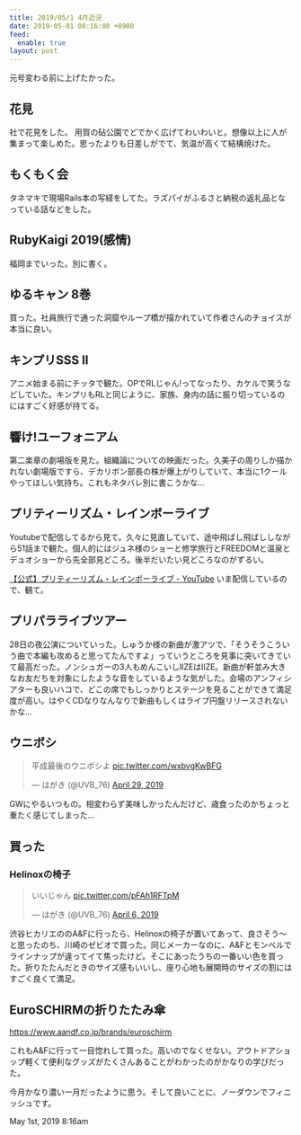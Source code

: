 ```yaml
---
title: 2019/05/1 4月近況
date: 2019-05-01 08:16:00 +0900
feed:
  enable: true
layout: post
---
```

<p>元号変わる前に上げたかった。</p>    <h2>花見</h2>    <p>      社で花見をした。      用賀の砧公園でどでかく広げてわいわいと。想像以上に人が集まって楽しめた。思ったよりも日差しがでて、気温が高くて結構焼けた。    </p>    <h2>もくもく会</h2>    <p>      タネマキで現場Rails本の写経をしてた。ラズパイがふるさと納税の返礼品となっている話などをした。    </p>    <h2>RubyKaigi 2019(感情)</h2>    <p>福岡までいった。別に書く。</p>    <h2>ゆるキャン 8巻</h2>    <p>      買った。社員旅行で通った洞窟やループ橋が描かれていて作者さんのチョイスが本当に良い。    </p>    <h2>キンプリSSS II</h2>    <p>      アニメ始まる前にチッタで観た。OPでRLじゃん!ってなったり、カケルで笑うなどしていた。キンプリもRLと同じように、家族、身内の話に振り切っているのにはすごく好感が持てる。    </p>    <h2>響け!ユーフォニアム</h2>    <p>      第二楽章の劇場版を見た。組織論についての映画だった。久美子の周りしか描かれない劇場版ですら、デカリボン部長の株が爆上がりしていて、本当に1クールやってほしい気持ち。これもネタバレ別に書こうかな…    </p>    <h2>プリティーリズム・レインボーライブ</h2>    <p>      Youtubeで配信してるから見て。久々に見直していて、途中飛ばし飛ばししながら51話まで観た。個人的にはジュネ様のショーと修学旅行とFREEDOMと温泉とデュオショーから先全部見どころ。後半だいたい見どころなのがずるい。    </p>    <p>      <a href="https://www.youtube.com/playlist?list=PLe7yaPWHjEKq1UyC_a18Oah4K8HaHNVwo" target="_blank">【公式】プリティーリズム・レインボーライブ - YouTube</a>      いま配信しているので、観て。    </p>    <h2>プリパラライブツアー</h2>    <p>      28日の夜公演についていった。しゅうか様の新曲が激アツで、「そうそうこういう曲で本編も攻めると思ってたんですよ」っていうところを見事に突いてきていて最高だった。ノンシュガーの3人もめんこいしIIZEはIIZE。新曲が軒並み大きなお友だちを対象にしたような音をしているような気がした。会場のアンフィシアターも良いハコで、どこの席でもしっかりとステージを見ることができて満足度が高い。はやくCDなりなんなりで新曲もしくはライブ円盤リリースされないかな…    </p>    <h2>ウニボシ</h2>    <blockquote class="twitter-tweet" data-lang="en">      <p lang="ja" dir="ltr">        平成最後のウニボシよ        <a href="https://t.co/wxbvgKwBFG" target="_blank">pic.twitter.com/wxbvgKwBFG</a>      </p>      — はがき (@UVB_76)      <a href="https://twitter.com/UVB_76/status/1122772013070704640?ref_src=twsrc%5Etfw" target="_blank">April 29, 2019</a>    </blockquote>    <script async src="https://platform.twitter.com/widgets.js" charset="utf-8"></script>    <p>      GWにやるいつもの。相変わらず美味しかったんだけど、歳食ったのかちょっと重たく感じてしまった…    </p>    <h2>買った</h2>    <h3>Helinoxの椅子</h3>    <blockquote class="twitter-tweet" data-lang="en">      <p lang="ja" dir="ltr">        いいじゃん        <a href="https://t.co/pFAh1RFTpM" target="_blank">pic.twitter.com/pFAh1RFTpM</a>      </p>      — はがき (@UVB_76)      <a href="https://twitter.com/UVB_76/status/1114525317639442432?ref_src=twsrc%5Etfw" target="_blank">April 6, 2019</a>    </blockquote>    <script async src="https://platform.twitter.com/widgets.js" charset="utf-8"></script>    <p>      渋谷ヒカリエののA&amp;Fに行ったら、Helinoxの椅子が置いてあって、良さそう〜と思ったのち、川崎のゼビオで買った。同じメーカーなのに、A&amp;Fとモンベルでラインナップが違ってイて焦ったけど。そこにあったうちの一番いい色を買った。折りたたんだときのサイズ感もいいし、座り心地も展開時のサイズの割にはすごく良くて満足。    </p>    <h2>EuroSCHIRMの折りたたみ傘</h2>    <p>      <a href="https://www.aandf.co.jp/brands/euroschirm" target="_blank">https://www.aandf.co.jp/brands/euroschirm</a>    </p>    <p>      これもA&amp;Fに行って一目惚れして買った。高いのでなくせない。アウトドアショップ軽くて便利なグッズがたくさんあることがわかったのがかなりの学びだった。    </p>    <p>      今月かなり濃い一月だったように思う。そして良いことに、ノーダウンでフィニッシュです。    </p>    <div id="footer">      <span id="timestamp"> May 1st, 2019 8:16am </span>    </div>
